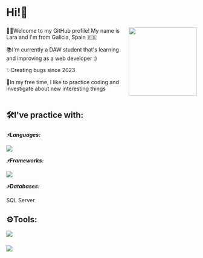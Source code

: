 <h1 align="left">Hi!👋</h1>

###

<!--<img align="right" height="200" weight="200" src="https://github.com/user-attachments/assets/920a1cc0-e4db-402b-8c03-1c016e46b680" /> -->
<!-- <img align="right" height="150" weight="150" src="https://i.imgflip.com/65efzo.gif" /> -->
<img align="right" height="180" weight="180" src="https://github.com/user-attachments/assets/a661aa2d-30c8-4cf3-a5c1-ac69eb8b7cfd" />

###

<p align="left">👩‍💻Welcome to my GitHub profile! My name is Lara and I'm from Galicia, Spain &#127466;&#127480;<br></p>
<p align="left">📚I'm currently a DAW student that's learning and improving as a web developer :)<br></p>
<p align="left">✨Creating bugs since 2023<br></p>
<p align="left">👀In my free time, I like to practice coding and investigate about new interesting things<br><br></p>

###

<h2 align="left">🛠️I've practice with:</h2>

###

<p align="left"><b><i>⚡Languages:</i></b></p>
<img src="https://skillicons.dev/icons?i=js,html,css,java,cs" />
<!--<p align="left"><b><i>⚡IDES:</i></b></p>-->
<!--<img src="https://skillicons.dev/icons?i=eclipse,idea,visualstudio,vscode" />-->
<p align="left"><b><i>⚡Frameworks:</i></b></p>
<img src="https://skillicons.dev/icons?i=dotnet,jquery,react,bootstrap" />
<p align="left"><b><i>⚡Databases:</i></b></p>
<!-- <img src="https://skillicons.dev/icons?i=" /> --> <p>SQL Server</p>

###

<h2 align="left">⚙️Tools:</h2>
<img src="https://skillicons.dev/icons?i=github,githubactions,docker,bash,linux,wordpress" />

###

<div align="left">
  <img src="https://profile-counter.glitch.me/LaraLoveira/count.svg?"  />
</div>

###
